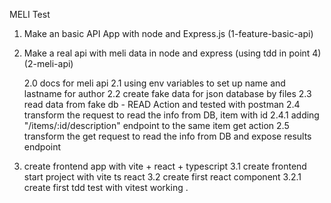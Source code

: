MELI Test

1. Make an basic API App with node and Express.js
   (1-feature-basic-api)

2. Make a real api with meli data in node and express (using tdd in point 4)
   (2-meli-api)

   2.0 docs for meli api
   2.1 using env variables to set up name and lastname for author
   2.2 create fake data for json database by files
   2.3 read data from fake db - READ Action and tested with postman
   2.4 transform the request to read the info from DB, item with id
   2.4.1 adding "/items/:id/description" endpoint to the same item get action
   2.5 transform the get request to read the info from DB and expose results endpoint

3. create frontend app with vite + react + typescript
   3.1 create frontend start project with vite ts react
   3.2 create first react component
   3.2.1 create first tdd test with vitest working
   .
